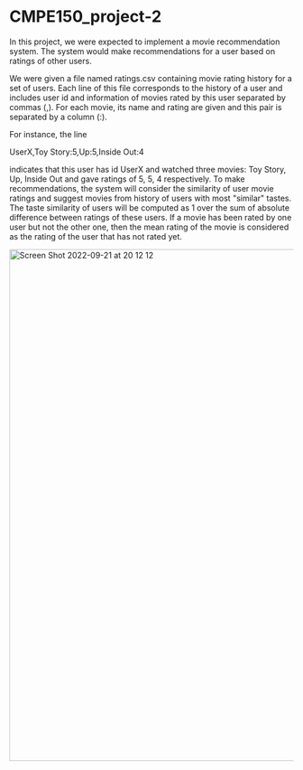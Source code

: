 # CMPE150_project-2

In this project, we were expected to implement a movie recommendation system. 
The system would make recommendations for a user based on ratings of other users.

We were given a file named ratings.csv containing movie rating history for a set of users. 
Each line of this file corresponds to the history of a user and includes user id and information 
of movies rated by this user separated by commas (,). For each movie, its name and rating are 
given and this pair is separated by a column (:). 

For instance, the line 

UserX,Toy Story:5,Up:5,Inside Out:4

indicates that this user has id UserX and watched three movies: Toy Story, Up, Inside Out and gave ratings of 5, 5, 4 respectively.
To make recommendations, the system will consider the similarity of user movie ratings and suggest movies from history of users with 
most "similar" tastes. The taste similarity of users will be computed as 1 over the sum of absolute difference between ratings of these users. 
If a movie has been rated by one user but not the other one, then the mean rating of the movie is considered as the rating of the user that has not rated yet.

<img width="906" alt="Screen Shot 2022-09-21 at 20 12 12" src="https://user-images.githubusercontent.com/69856039/191568581-7c10b85b-eade-4f9e-a557-50650c5c3dfe.png">
